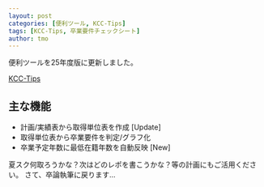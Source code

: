 ```yaml
---
layout: post
categories: [便利ツール, KCC-Tips]
tags: [KCC-Tips, 卒業要件チェックシート]
author: tmo
---
```

便利ツールを25年度版に更新しました。

[KCC-Tips](https://tmo1031.github.io/kcc-tips/index.html)

## 主な機能
* 計画/実績表から取得単位表を作成 [Update]
* 取得単位表から卒業要件を判定/グラフ化
* 卒業予定年数に最低在籍年数を自動反映 [New]

夏スク何取ろうかな？次はどのレポを書こうかな？等の計画にもご活用ください。
さて、卒論執筆に戻ります…